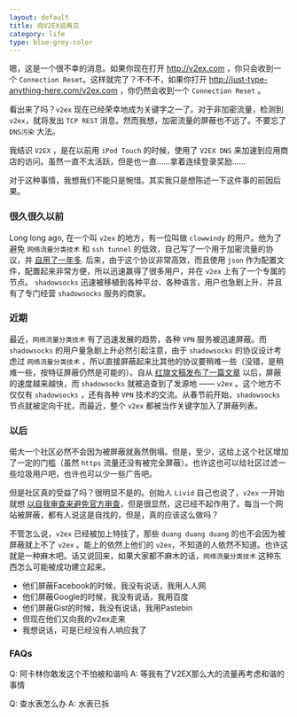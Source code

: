 ```yaml
---
layout: default
title: 向V2EX说再见
category: life
type: blue-grey-color
---
```

嗯，这是一个很不幸的消息。如果你现在打开 <http://v2ex.com> ，你只会收到一个 `Connection Reset`。这样就完了？不不不，如果你打开 <http://just-type-anything-here.com/v2ex.com> ，你仍然会收到一个 `Connection Reset` 。

看出来了吗？`v2ex` 现在已经荣幸地成为关键字之一了。对于非加密流量，检测到 `v2ex`，就将发出 `TCP REST` 消息。然而我想，加密流量的屏蔽也不远了。不要忘了 `DNS污染` 大法。

我结识 `V2EX` ，是在以前用 `iPod Touch` 的时候，使用了 `V2EX DNS` 来加速到应用商店的访问。虽然一直不太活跃，但是也一直……拿着连续登录奖励……

对于这种事情，我想我们不能只是惋惜。其实我只是想陈述一下这件事的前因后果。

<!--more-->

### 很久很久以前

Long long ago, 在一个叫 `v2ex` 的地方，有一位叫做 `clowwindy` 的用户。他为了避免 `网络流量分类技术`  和 `ssh tunnel` 的低效，自己写了一个用于加密流量的协议，并 [自用了一年多](http://www.v2ex.com/t/32777). 后来，由于这个协议非常高效，而且使用 `json` 作为配置文件，配置起来非常方便，所以迅速赢得了很多用户，并在 `v2ex` 上有了一个专属的节点。 `shadowsocks` 迅速被移植到各种平台、各种语言，用户也急剧上升，并且有了专门经营 `shadowsocks` 服务的商家。

### 近期

最近，`网络流量分类技术` 有了迅速发展的趋势，各种 `VPN` 服务被迅速屏蔽。而 `shadowsocks` 的用户量急剧上升必然引起注意，由于 `shadowsocks` 的协议设计考虑过 `网络流量分类技术` ，所以直接屏蔽起来比其他的协议要稍难一些（没错，是稍难一些，按特征屏蔽仍然是可能的）。自从 [红旗文稿发布了一篇文章](http://news.sina.com.cn/c/2014-12-26/090931330208.shtml) 以后，屏蔽的速度越来越快，而 `shadowsocks` 就被追查到了发源地 —— `v2ex` 。这个地方不仅仅有 `shadowsocks` ，还有各种 `VPN` 技术的交流。从春节前开始，`shadowsocks` 节点就被定向干扰，而最近，整个 `v2ex` 都被当作关键字加入了屏蔽列表。

### 以后

偌大一个社区必然不会因为被屏蔽就轰然倒塌。但是，至少，这给上这个社区增加了一定的门槛（虽然 `https` 流量还没有被完全屏蔽）。也许这也可以给社区过滤一些垃圾用户吧，也许也可以少一些广告吧。

但是社区真的受益了吗？很明显不是的。创始人 `Livid` 自己也说了，`v2ex` 一开始就想 [以自我审查来避免官方审查](https://www.v2ex.com/t/173280)，但是很显然，这已经不起作用了。每当一个网站被屏蔽，都有人说这是自找的，但是，真的应该这么做吗？

不管怎么说，`v2ex` 已经被加上特技了，那些 `duang duang duang` 的也不会因为被屏蔽就上不了 `v2ex` 。能上的依然上他们的 `v2ex`，不知道的人依然不知道。也许这就是一种麻木吧。话又说回来，如果大家都不麻木的话，`网络流量分类技术` 这种东西怎么可能被成功建立起来。

* 他们屏蔽Facebook的时候，我没有说话，我用人人网
* 他们屏蔽Google的时候，我没有说话，我用百度
* 他们屏蔽Gist的时候，我没有说话，我用Pastebin
* 但现在他们又向我的v2ex走来
* 我想说话，可是已经没有人响应我了

### FAQs

Q: 阿卡林你敢发这个不怕被和谐吗
A: 等我有了V2EX那么大的流量再考虑和谐的事情

Q: 查水表怎么办
A: 水表已拆
